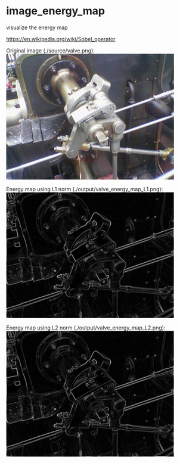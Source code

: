 # image_energy_map
visualize the energy map

https://en.wikipedia.org/wiki/Sobel_operator  


Original image (./source/valve.png):    
![original image](./source/valve.png)   



Energy map using L1 norm (./output/valve_energy_map_L1.png):    
![original image](./output/valve_energy_map_L1.png)   



Energy map using L2 norm (./output/valve_energy_map_L2.png):     
![original image](./output/valve_energy_map_L2.png)   
